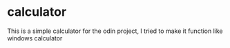 # calculator

This is a simple calculator for the odin project, I tried to make it function like windows calculator
